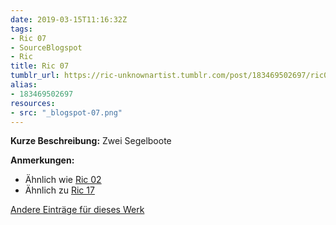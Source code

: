 ```yaml
---
date: 2019-03-15T11:16:32Z
tags:
- Ric 07
- SourceBlogspot
- Ric
title: Ric 07
tumblr_url: https://ric-unknownartist.tumblr.com/post/183469502697/ric07
alias:
- 183469502697
resources:
- src: "_blogspot-07.png"
---
```


**Kurze Beschreibung:** Zwei Segelboote

**Anmerkungen:**

- Ähnlich wie [Ric 02](/tags/ric-07)
- Ähnlich zu [Ric 17](/tags/ric-17)

[Andere Einträge für dieses Werk](/tags/ric-07)
